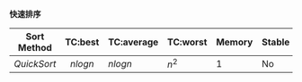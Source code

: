 **快速排序** 

| Sort Method | TC:best | TC:average | TC:worst | Memory | Stable |
| ----------- | :-----: | ---------- | -------- | ------ | ------ |
| $QuickSort$ | $nlogn$ | $nlogn$    | $n^2$    | 1      | No     |

